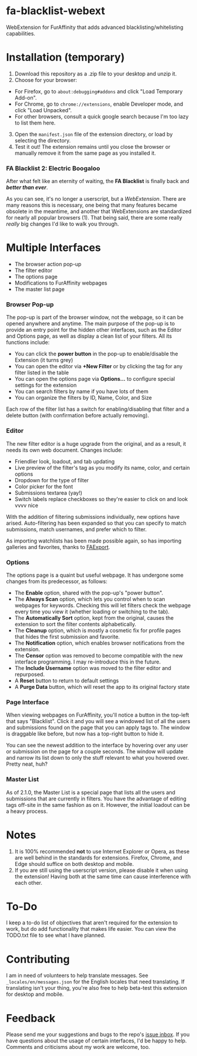 # fa-blacklist-webext
WebExtension for FurAffinity that adds advanced blacklisting/whitelisting capabilities.

# Installation (temporary)
1. Download this repository as a .zip file to your desktop and unzip it.
2. Choose for your browser:
  * For Firefox, go to `about:debugging#addons` and click "Load Temporary Add-on".
  * For Chrome, go to `chrome://extensions`, enable Developer mode, and click "Load Unpacked".
  * For other browsers, consult a quick google search because I'm too lazy to list them here.
3. Open the `manifest.json` file of the extension directory, or load by selecting the directory.
4. Test it out! The extension remains until you close the browser or manually remove it from the same page as you installed it.

### FA Blacklist 2: Electric Boogaloo
After what felt like an eternity of waiting, the **FA Blacklist** is finally back and ***better than ever***.

As you can see, it's no longer a userscript, but a *WebExtension*. There are many reasons this is necessary, one being that many features became obsolete in the meantime, and another that WebExtensions are standardized for nearly all popular browsers (1). That being said, there are some really *really* big changes I'd like to walk you through.

# Multiple Interfaces
* The browser action pop-up
* The filter editor
* The options page
* Modifications to FurAffinity webpages
* The master list page

### Browser Pop-up
The pop-up is part of the browser window, not the webpage, so it can be opened anywhere and anytime. The main purpose of the pop-up is to provide an entry point for the hidden other interfaces, such as the Editor and Options page, as well as display a clean list of your filters. All its functions include:
* You can click the **power button** in the pop-up to enable/disable the Extension (it turns grey)
* You can open the editor via **+New Filter** or by clicking the tag for any filter listed in the table
* You can open the options page via **Options...** to configure special settings for the extension
* You can search filters by name if you have lots of them
* You can organize the filters by ID, Name, Color, and Size

Each row of the filter list has a switch for enabling/disabling that filter and a delete button (with confirmation before actually removing).

### Editor
The new filter editor is a huge upgrade from the original, and as a result, it needs its own web document. Changes include:
* Friendlier look, loadout, and tab updating
* Live preview of the filter's tag as you modify its name, color, and certain options
* Dropdown for the type of filter
* Color picker for the font
* Submissions textarea (yay!)
* Switch labels replace checkboxes so they're easier to click on and look vvvv nice

With the addition of filtering submissions individually, new options have arised. Auto-filtering has been expanded so that you can specify to match submissions, match usernames, and prefer which to filter.

As importing watchlists has been made possible again, so has importing galleries and favorites, thanks to [FAExport](https://github.com/boothale/FAExport).

### Options
The options page is a quaint but useful webpage. It has undergone some changes from its predecessor, as follows:
* The **Enable** option, shared with the pop-up's "power button".
* The **Always Scan** option, which lets you control when to scan webpages for keywords. Checking this will let filters check the webpage every time you view it (whether loading or switching to the tab).
* The **Automatically Sort** option, kept from the original, causes the extension to sort the filter contents alphabetically.
* The **Cleanup** option, which is mostly a cosmetic fix for profile pages that hides the first submission and favorite.
* The **Notification** option, which enables browser notifications from the extension.
* The **Censor** option was removed to become compatible with the new interface programming. I may re-introduce this in the future.
* The **Include Username** option was moved to the filter editor and repurposed.
* A **Reset** button to return to default settings
* A **Purge Data** button, which will reset the app to its original factory state

### Page Interface
When viewing webpages on FurAffinity, you'll notice a button in the top-left that says "Blacklist". Click it and you will see a windowed list of all the users and submissions found on the page that you can apply tags to. The window is draggable like before, but now has a top-right button to hide it.

You can see the newest addition to the interface by hovering over any user or submission on the page for a couple seconds. The window will update and narrow its list down to only the stuff relevant to what you hovered over. Pretty neat, huh?

### Master List
As of 2.1.0, the Master List is a special page that lists all the users and submissions that are currently in filters. You have the advantage of editing tags off-site in the same fashion as on it. However, the initial loadout can be a heavy process.

# Notes
1. It is 100% recommended **not** to use Internet Explorer or Opera, as these are well behind in the standards for extensions. Firefox, Chrome, and Edge should suffice on both desktop and mobile.
2. If you are still using the userscript version, please disable it when using the extension! Having both at the same time can cause interference with each other. 

# To-Do
I keep a to-do list of objectives that aren't required for the extension to work, but do add functionality that makes life easier. You can view the TODO.txt file to see what I have planned.

# Contributing
I am in need of volunteers to help translate messages. See `_locales/en/messages.json` for the English locales that need translating. If translating isn't your thing, you're also free to help beta-test this extension for desktop and mobile.

# Feedback
Please send me your suggestions and bugs to the repo's [issue inbox](https://github.com/DragonOfMath/fa-blacklist-webext/issues/new). If you have questions about the usage of certain interfaces, I'd be happy to help. Comments and criticisms about my work are welcome, too.
